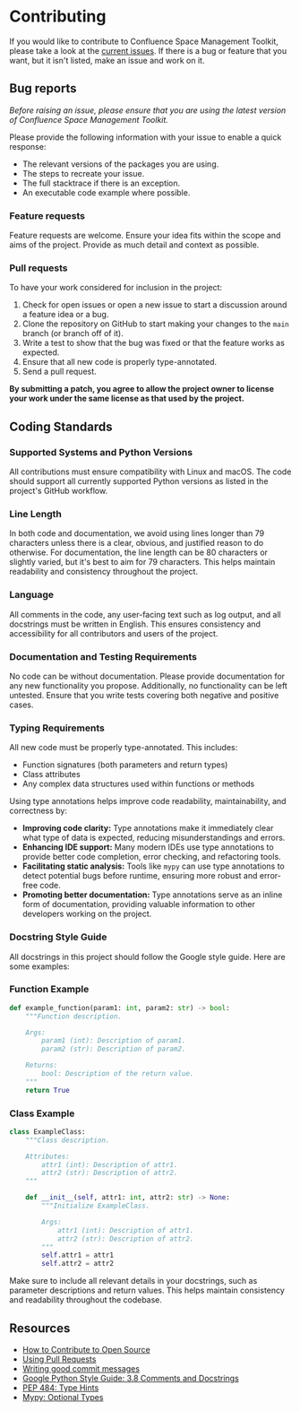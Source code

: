 # Contributing

If you would like to contribute to Confluence Space Management Toolkit, please 
take a look at the 
[current issues](https://github.com/airslateinc/confluence-maintenance-tools/issues). 
If there is a bug or feature that you want, but it isn't listed, make an issue 
and work on it.

## Bug reports

*Before raising an issue, please ensure that you are using the latest version 
of Confluence Space Management Toolkit.*

Please provide the following information with your issue to enable a quick
response:

* The relevant versions of the packages you are using.
* The steps to recreate your issue.
* The full stacktrace if there is an exception.
* An executable code example where possible.

### Feature requests

Feature requests are welcome. Ensure your idea fits within the scope and aims of
the project. Provide as much detail and context as possible.

### Pull requests

To have your work considered for inclusion in the project:

1. Check for open issues or open a new issue to start a discussion around a
   feature idea or a bug.
2. Clone the repository on GitHub to start making your changes to the `main`
   branch (or branch off of it).
3. Write a test to show that the bug was fixed or that the feature works as
   expected.
4. Ensure that all new code is properly type-annotated.
5. Send a pull request.

**By submitting a patch, you agree to allow the project owner to license your 
work under the same license as that used by the project.**

## Coding Standards

### Supported Systems and Python Versions

All contributions must ensure compatibility with Linux and macOS. The code should
support all currently supported Python versions as listed in the project's GitHub
workflow.

### Line Length

In both code and documentation, we avoid using lines longer than 79 characters
unless there is a clear, obvious, and justified reason to do otherwise. For
documentation, the line length can be 80 characters or slightly varied, but
it's best to aim for 79 characters. This helps maintain readability and
consistency throughout the project.

### Language

All comments in the code, any user-facing text such as log output, and all
docstrings must be written in English. This ensures consistency and
accessibility for all contributors and users of the project.

### Documentation and Testing Requirements

No code can be without documentation. Please provide documentation for any new
functionality you propose. Additionally, no functionality can be left untested.
Ensure that you write tests covering both negative and positive cases.

### Typing Requirements

All new code must be properly type-annotated. This includes:

- Function signatures (both parameters and return types)
- Class attributes
- Any complex data structures used within functions or methods

Using type annotations helps improve code readability, maintainability, and
correctness by:

- **Improving code clarity:** Type annotations make it immediately clear what
  type of data is expected, reducing misunderstandings and errors.
- **Enhancing IDE support:** Many modern IDEs use type annotations to provide
  better code completion, error checking, and refactoring tools.
- **Facilitating static analysis:** Tools like `mypy` can use type annotations
  to detect potential bugs before runtime, ensuring more robust and error-free code.
- **Promoting better documentation:** Type annotations serve as an inline form
  of documentation, providing valuable information to other developers working
  on the project.

### Docstring Style Guide

All docstrings in this project should follow the Google style guide. Here are 
some examples:

### Function Example

```python
def example_function(param1: int, param2: str) -> bool:
    """Function description.

    Args:
        param1 (int): Description of param1.
        param2 (str): Description of param2.

    Returns:
        bool: Description of the return value.
    """
    return True
```

### Class Example

```python
class ExampleClass:
    """Class description.

    Attributes:
        attr1 (int): Description of attr1.
        attr2 (str): Description of attr2.
    """

    def __init__(self, attr1: int, attr2: str) -> None:
        """Initialize ExampleClass.

        Args:
            attr1 (int): Description of attr1.
            attr2 (str): Description of attr2.
        """
        self.attr1 = attr1
        self.attr2 = attr2
```

Make sure to include all relevant details in your docstrings, such as parameter
descriptions and return values. This helps maintain consistency and readability
throughout the codebase.

## Resources

* [How to Contribute to Open Source](https://opensource.guide/how-to-contribute/)
* [Using Pull Requests](https://help.github.com/articles/about-pull-requests/)
* [Writing good commit messages](http://tbaggery.com/2008/04/19/a-note-about-git-commit-messages.html)
* [Google Python Style Guide: 3.8 Comments and Docstrings](https://google.github.io/styleguide/pyguide.html#38-comments-and-docstrings)
* [PEP 484: Type Hints](https://www.python.org/dev/peps/pep-0484/)
* [Mypy: Optional Types](https://mypy.readthedocs.io/en/stable/kinds_of_types.html#optional-types)
